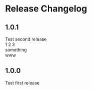# Release Changelog

## 1.0.1
Test second release  
1 2 3  
something  
www

## 1.0.0
Test first release